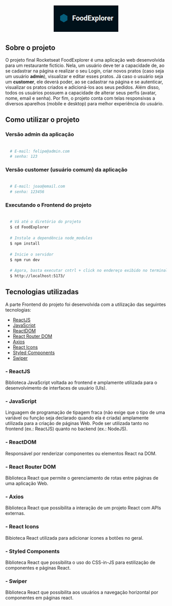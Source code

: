 <h1 align = "center">
  <img src = "./src/assets/Logo.png">
</h1>

## Sobre o projeto

O projeto final Rocketseat FoodExplorer é uma aplicação web desenvolvida para um restaurante fictício. Nela, um usuário deve ter a capacidade de, ao se cadastrar na página e realizar o seu Login, criar novos pratos (caso seja um usuário **admin**), visualizar e editar esses pratos. Já caso o usuário seja um **customer**, ele deverá poder, ao se cadastrar na página e se autenticar, visualizar os pratos criados e adicioná-los aos seus pedidos. Além disso, todos os usuários possuem a capacidade de alterar seus perfis (avatar, nome, email e senha). Por fim, o projeto conta com telas responsivas a diversos aparelhos (mobile e desktop) para melhor experiência do usuário. 

## Como utilizar o projeto

### Versão admin da aplicação

```bash

  # E-mail: felipe@admin.com
  # senha: 123

```

### Versão customer (usuário comum) da aplicação

```bash

  # E-mail: joao@email.com
  # senha: 123456

```
 
### Executando o Frontend do projeto

```bash

  # Vá até o diretório do projeto
  $ cd FoodExplorer

  # Instale a dependência node_modules
  $ npm install

  # Inicie o servidor 
  $ npm run dev

  # Agora, basta executar cntrl + click no endereço exibido no terminal ou digitar no seu navegador de preferência:
  $ http://localhost:5173/

```

## Tecnologias utilizadas

A parte Frontend do projeto foi desenvolvida com a utilização das seguintes tecnologias:

- [ReactJS](https://react.dev/)
- [JavaScript]()
- [ReactDOM](https://www.npmjs.com/package/react-dom)
- [React Router DOM](https://www.npmjs.com/package/react-router-dom)
- [Axios](https://www.npmjs.com/package/axios)
- [React Icons](https://react-icons.github.io/react-icons/)
- [Styled Components](https://styled-components.com/)
- [Swiper](https://swiperjs.com/react)

### - ReactJS 

Biblioteca JavaScript voltada ao frontend e amplamente utilizada para o desenvolvimento de interfaces de usuário (UIs).

### - JavaScript

Linguagem de programação de tipagem fraca (não exige que o tipo de uma variável ou função seja declarado quando ela é criada) amplamente utilizada para a criação de páginas Web. Pode ser utilizada tanto no frontend (ex.: ReactJS) quanto no backend (ex.: NodeJS).

### - ReactDOM

Responsável por renderizar componentes ou elementos React na DOM.

### - React Router DOM

Biblioteca React que permite o gerenciamento de rotas entre páginas de uma aplicação Web.

### - Axios

Biblioteca React que possibilita a interação de um projeto React com APIs externas.

### - React Icons

Bibioteca React utilizada para adicionar ícones a botões no geral.

### - Styled Components

Biblioteca React que possibilita o uso do CSS-in-JS para estilização de componentes e páginas React.

### - Swiper

Biblioteca React que possibilita aos usuários a navegação horizontal por componentes em páginas react.